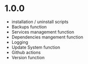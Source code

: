 
# 1.0.0

- installation / uninstall scripts
- Backups function
- Services management function
- Dependencies mangement function
- Logging
- Update System function
- Github actions
- Version function
  